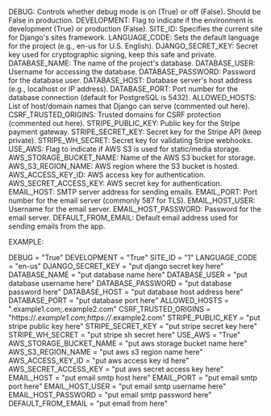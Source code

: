 DEBUG: Controls whether debug mode is on (True) or off (False). Should be False in production.
DEVELOPMENT: Flag to indicate if the environment is development (True) or production (False).
SITE_ID: Specifies the current site for Django's sites framework.
LANGUAGE_CODE: Sets the default language for the project (e.g., en-us for U.S. English).
DJANGO_SECRET_KEY: Secret key used for cryptographic signing, keep this safe and private.
DATABASE_NAME: The name of the project's database.
DATABASE_USER: Username for accessing the database.
DATABASE_PASSWORD: Password for the database user.
DATABASE_HOST: Database server's host address (e.g., localhost or IP address).
DATABASE_PORT: Port number for the database connection (default for PostgreSQL is 5432).
ALLOWED_HOSTS: List of host/domain names that Django can serve (commented out here).
CSRF_TRUSTED_ORIGINS: Trusted domains for CSRF protection (commented out here).
STRIPE_PUBLIC_KEY: Public key for the Stripe payment gateway.
STRIPE_SECRET_KEY: Secret key for the Stripe API (keep private).
STRIPE_WH_SECRET: Secret key for validating Stripe webhooks.
USE_AWS: Flag to indicate if AWS S3 is used for static/media storage.
AWS_STORAGE_BUCKET_NAME: Name of the AWS S3 bucket for storage.
AWS_S3_REGION_NAME: AWS region where the S3 bucket is hosted.
AWS_ACCESS_KEY_ID: AWS access key for authentication.
AWS_SECRET_ACCESS_KEY: AWS secret key for authentication.
EMAIL_HOST: SMTP server address for sending emails.
EMAIL_PORT: Port number for the email server (commonly 587 for TLS).
EMAIL_HOST_USER: Username for the email server.
EMAIL_HOST_PASSWORD: Password for the email server.
DEFAULT_FROM_EMAIL: Default email address used for sending emails from the app.

EXAMPLE:

DEBUG = "True"
DEVELOPMENT = "True"
SITE_ID = "1"
LANGUAGE_CODE = "en-us"
DJANGO_SECRET_KEY = "put django secret key here"
DATABASE_NAME = "put database name here"
DATABASE_USER = "put database username here"
DATABASE_PASSWORD = "put database password here"
DATABASE_HOST = "put database host address here"
DATABASE_PORT = "put database port here"
ALLOWED_HOSTS = ".example1.com;.example2.com"
CSRF_TRUSTED_ORIGINS = "https://*.example1.com;https://*.example2.com"
STRIPE_PUBLIC_KEY = "put stripe public key here"
STRIPE_SECRET_KEY = "put stripe secret key here"
STRIPE_WH_SECRET = "put stripe sh secret here"
USE_AWS = "True"
AWS_STORAGE_BUCKET_NAME = "put aws storage bucket name here"
AWS_S3_REGION_NAME = "put aws s3 region name here"
AWS_ACCESS_KEY_ID = "put aws access key id here"
AWS_SECRET_ACCESS_KEY = "put aws secret access key here"
EMAIL_HOST = "put email smtp host here"
EMAIL_PORT = "put email smtp port here"
EMAIL_HOST_USER = "put email smtp username here"
EMAIL_HOST_PASSWORD = "put email smtp password here"
DEFAULT_FROM_EMAIL = "put email from here"

